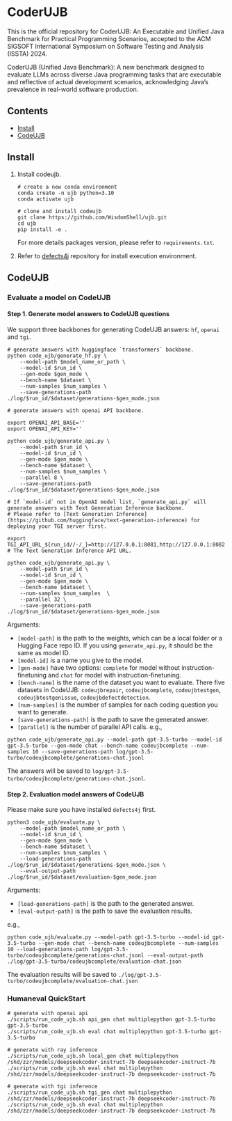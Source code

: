 # CoderUJB
This is the official repository for CoderUJB: An Executable and Unified Java Benchmark for
Practical Programming Scenarios, accepted to the ACM SIGSOFT International Symposium on Software Testing and Analysis (ISSTA) 2024.


CoderUJB (Unified Java Benchmark): A new benchmark designed to evaluate LLMs across diverse Java programming tasks that are executable and reflective of actual development scenarios, acknowledging Java’s prevalence in real-world software production.

## Contents
- [Install](#install)
- [CodeUJB](#mt-bench)

## Install
1. Install codeujb.

    ```
    # create a new conda environment
    conda create -n ujb python=3.10
    conda activate ujb

    # clone and install codeujb
    git clone https://github.com/WisdomShell/ujb.git
    cd ujb
    pip install -e .
    ```
    For more details packages version, please refer to `requirements.txt`.

2. Refer to [defects4j](https://github.com/rjust/defects4j) repository for install execution environment.


## CodeUJB

### Evaluate a model on CodeUJB

#### Step 1. Generate model answers to CodeUJB questions
We support three backbones for generating CodeUJB answers: `hf`, `openai` and `tgi`.
```
# generate answers with huggingface `transformers` backbone.
python code_ujb/generate_hf.py \
    --model-path $model_name_or_path \
    --model-id $run_id \
    --gen-mode $gen_mode \
    --bench-name $dataset \
    --num-samples $num_samples \
    --save-generations-path ./log/$run_id/$dataset/generations-$gen_mode.json 

```

```
# generate answers with openai API backbone.

export OPENAI_API_BASE=''
export OPENAI_API_KEY=''

python code_ujb/generate_api.py \
    --model-path $run_id \
    --model-id $run_id \
    --gen-mode $gen_mode \
    --bench-name $dataset \
    --num-samples $num_samples \
    --parallel 8 \
    --save-generations-path ./log/$run_id/$dataset/generations-$gen_mode.json 
```

```
# If `model-id` not in OpenAI model list, `generate_api.py` will generate answers with Text Generation Inference backbone.
# Please refer to [Text Generation Inference](https://github.com/huggingface/text-generation-inference) for deploying your TGI server first.

export TGI_API_URL_${run_id//-/_}=http://127.0.0.1:8081,http://127.0.0.1:8082 # The Text Generation Inference API URL.

python code_ujb/generate_api.py \
    --model-path $run_id \
    --model-id $run_id \
    --gen-mode $gen_mode \
    --bench-name $dataset \
    --num-samples $num_samples  \
    --parallel 32 \
    --save-generations-path ./log/$run_id/$dataset/generations-$gen_mode.json 
```
Arguments:
  - `[model-path]` is the path to the weights, which can be a local folder or a Hugging Face repo ID. If you using `generate_api.py`, it should be the same as model ID.
  - `[model-id]` is a name you give to the model.
  - `[gen-mode]` have two options: `complete` for model without instruction-finetuning and `chat` for model with instruction-finetuning.
  - `[bench-name]` is the name of the dataset you want to evaluate. There five datasets in CodeUJB: `codeujbrepair`, `codeujbcomplete`, `codeujbtestgen`, `codeujbtestgenissue`, `codeujbdefectdetection`.
  - `[num-samples]` is the number of samples for each coding question you want to generate.
  - `[save-generations-path]` is the path to save the generated answer.
  - `[parallel]` is the number of parallel API calls.
e.g.,

```
python code_ujb/generate_api.py --model-path gpt-3.5-turbo --model-id gpt-3.5-turbo --gen-mode chat --bench-name codeujbcomplete --num-samples 10 --save-generations-path log/gpt-3.5-turbo/codeujbcomplete/generations-chat.jsonl
```
The answers will be saved to `log/gpt-3.5-turbo/codeujbcomplete/generations-chat.jsonl`.


#### Step 2. Evaluation model answers of CodeUJB
Please make sure you have installed `defects4j` first.
```
python3 code_ujb/evaluate.py \
    --model-path $model_name_or_path \
    --model-id $run_id \
    --gen-mode $gen_mode \
    --bench-name $dataset \
    --num-samples $num_samples \
    --load-generations-path ./log/$run_id/$dataset/generations-$gen_mode.json \
    --eval-output-path ./log/$run_id/$dataset/evaluation-$gen_mode.json
```
Arguments:
  - `[load-generations-path]` is the path to the generated answer.
  - `[eval-output-path]` is the path to save the evaluation results.

e.g.,
```
python code_ujb/evaluate.py --model-path gpt-3.5-turbo --model-id gpt-3.5-turbo --gen-mode chat --bench-name codeujbcomplete --num-samples 10 --load-generations-path log/gpt-3.5-turbo/codeujbcomplete/generations-chat.jsonl --eval-output-path ./log/gpt-3.5-turbo/codeujbcomplete/evaluation-chat.json
```
The evaluation results will be saved to `./log/gpt-3.5-turbo/codeujbcomplete/evaluation-chat.json`

### Humaneval QuickStart
```
# generate with openai api
./scripts/run_code_ujb.sh api_gen chat multiplepython gpt-3.5-turbo gpt-3.5-turbo
./scripts/run_code_ujb.sh eval chat multiplepython gpt-3.5-turbo gpt-3.5-turbo

# generate with ray inference
./scripts/run_code_ujb.sh local_gen chat multiplepython /shd/zzr/models/deepseekcoder-instruct-7b deepseekcoder-instruct-7b
./scripts/run_code_ujb.sh eval chat multiplepython /shd/zzr/models/deepseekcoder-instruct-7b deepseekcoder-instruct-7b

# generate with tgi inference
./scripts/run_code_ujb.sh tgi_gen chat multiplepython /shd/zzr/models/deepseekcoder-instruct-7b deepseekcoder-instruct-7b
./scripts/run_code_ujb.sh eval chat multiplepython /shd/zzr/models/deepseekcoder-instruct-7b deepseekcoder-instruct-7b
```